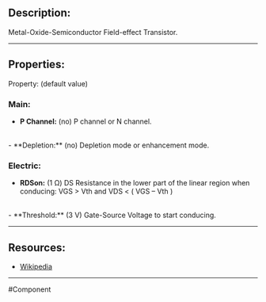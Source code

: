 ## Description:

Metal-Oxide-Semiconductor Field-effect Transistor.

---

## Properties:
Property: (default value)

### Main:
- **P Channel:** (no)
   P channel or N channel.
<br>
- **Depletion:** (no)
   Depletion mode or enhancement mode.

### Electric:
- **RDSon:** (1 Ω)
   DS Resistance in the lower part of the linear region when conducing:
   VGS > Vth and VDS < ( VGS – Vth )
<br>
- **Threshold:** (3 V)
   Gate-Source Voltage to start conducing.

---

## Resources:

- [Wikipedia](https://en.wikipedia.org/wiki/MOSFET)

---

#Component 
